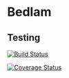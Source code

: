 # Bedlam

## Testing

[![Build Status](https://travis-ci.org/Edsdover/bedlam.svg?branch=master)](https://travis-ci.org/Edsdover/bedlam)

[![Coverage Status](https://coveralls.io/repos/Edsdover/bedlam/badge.svg?branch=master)](https://coveralls.io/r/Edsdover/bedlam?branch=master)
